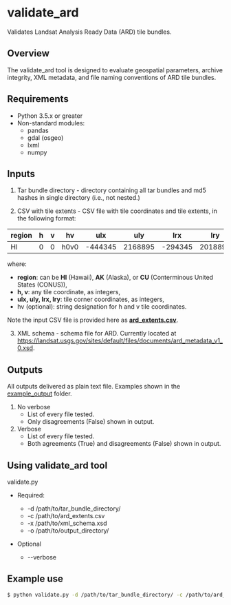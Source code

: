 
# validate_ard
Validates Landsat Analysis Ready Data (ARD) tile bundles.

## Overview
The validate_ard tool is designed to evaluate geospatial parameters, archive integrity, XML metadata, and file naming conventions of ARD tile bundles.

## Requirements
* Python 3.5.x or greater
* Non-standard modules:
  * pandas
  * gdal (osgeo)
  * lxml
  * numpy

## Inputs
1) Tar bundle directory - directory containing all tar bundles and md5 hashes in single directory (i.e., not nested.)

2) CSV with tile extents - CSV file with tile coordinates and tile extents, in the following format:

| region | h | v | hv | ulx |	uly	| lrx | lry |
| --- | --- | --- | --- | --- | --- | --- | --- |
| HI | 0 | 0 | h0v0 | -444345 | 2168895 | -294345 |	2018895 |

where:
* **region**: can be **HI** (Hawaii), **AK** (Alaska), or **CU** (Conterminous United States (CONUS)),
* **h, v**: any tile coordinate, as integers,
* **ulx, uly, lrx, lry**: tile corner coordinates, as integers,
* hv (optional): string designation for h and v tile coordinates.

Note the input CSV file is provided here as **[ard_extents.csv](ard_extents.csv)**.

3) XML schema - schema file for ARD. Currently located at https://landsat.usgs.gov/sites/default/files/documents/ard_metadata_v1_0.xsd. 

## Outputs
All outputs delivered as plain text file. Examples shown in the [example_output](./example_output/) folder. 
1) No verbose
	* List of every file tested.
	* Only disagreements (False) shown in output.
2) Verbose
	* List of every file tested.
	* Both agreements (True) and disagreements (False) shown in output.

## Using validate_ard tool
validate.py 
  
  * Required:
    * -d /path/to/tar_bundle_directory/
    * -c /path/to/ard_extents.csv
    * -x /path/to/xml_schema.xsd
    * -o /path/to/output_directory/
  
  * Optional
    * --verbose 

## Example use
```bash
$ python validate.py -d /path/to/tar_bundle_directory/ -c /path/to/ard_extents.csv -x /path/to/xml_schema.xsd -o /path/to/output_directory/ --verbose
```

